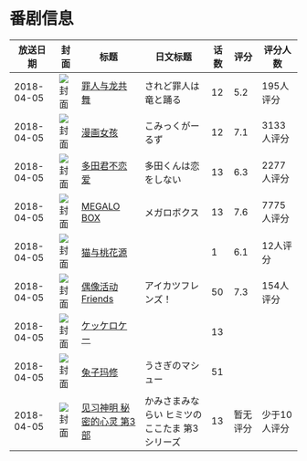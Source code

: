 # 番剧信息

|放送日期|封面|标题|日文标题|话数|评分|评分人数|
|---|---|---|---|---|---|---|
|2018-04-05|![封面](https://lain.bgm.tv/pic/cover/c/31/5b/190254_d3FjO.jpg)|[罪人与龙共舞](https://bangumi.tv/subject/190254)|されど罪人は竜と踊る|12|5.2|195人评分|
|2018-04-05|![封面](https://lain.bgm.tv/pic/cover/c/27/97/217249_jIbkA.jpg)|[漫画女孩](https://bangumi.tv/subject/217249)|こみっくがーるず|12|7.1|3133人评分|
|2018-04-05|![封面](https://lain.bgm.tv/pic/cover/c/05/f6/226734_Xgrmb.jpg)|[多田君不恋爱](https://bangumi.tv/subject/226734)|多田くんは恋をしない|13|6.3|2277人评分|
|2018-04-05|![封面](https://lain.bgm.tv/pic/cover/c/50/29/227718_50fU0.jpg)|[MEGALO BOX](https://bangumi.tv/subject/227718)|メガロボクス|13|7.6|7775人评分|
|2018-04-05|![封面](https://lain.bgm.tv/pic/cover/c/b0/ea/234101_6hlMT.jpg)|[猫与桃花源](https://bangumi.tv/subject/234101)||1|6.1|12人评分|
|2018-04-05|![封面](https://lain.bgm.tv/pic/cover/c/e0/b5/234413_91k2t.jpg)|[偶像活动Friends](https://bangumi.tv/subject/234413)|アイカツフレンズ！|50|7.3|154人评分|
|2018-04-05|![封面](https://lain.bgm.tv/pic/cover/c/f9/f2/239840_Uh4AN.jpg)|[ケッケロケー](https://bangumi.tv/subject/239840)||13|||
|2018-04-05|![封面](https://lain.bgm.tv/pic/cover/c/85/b2/239853_rfjiG.jpg)|[兔子玛修](https://bangumi.tv/subject/239853)|うさぎのマシュー|51|||
|2018-04-05|![封面](https://lain.bgm.tv/pic/cover/c/06/72/240383_6S6zm.jpg)|[见习神明 秘密的心灵 第3部](https://bangumi.tv/subject/240383)|かみさまみならい ヒミツのここたま 第3シリーズ|13|暂无评分|少于10人评分|
